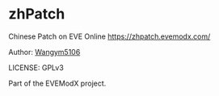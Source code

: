 # zhPatch

Chinese Patch on EVE Online https://zhpatch.evemodx.com/

Author: [Wangym5106](https://github.com/wangym5106)

LICENSE: GPLv3

Part of the EVEModX project.
